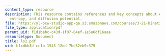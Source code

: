 ```yaml
---
content_type: resource
description: This resource contains references and key concepts about empirical laws,
  entropy, and diffusion potential.
file: https://ol-ocw-studio-app-qa.s3.amazonaws.com/courses/3-21-kinetic-processes-in-materials-spring-2006/b1cdbb3dcc1b154312dd7bd32eb9c379_ls2.pdf
file_type: application/pdf
parent_uid: f1d1babc-c43d-1f07-64ef-1e5e6df16aaa
resourcetype: Document
title: ls2.pdf
uid: b1cdbb3d-cc1b-1543-12dd-7bd32eb9c379
---
```

